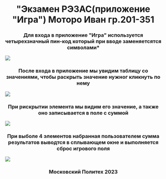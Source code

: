 <h1 align="center">"Экзамен РЭЗАС(приложение "Игра") Моторо Иван гр.201-351</h1>

<h3 align="center">Для входа в приложение "Игра" используется четырехзначный пин-код который при вводе заменяетсятся символами*</h3>
<img align="center" src="https://sun9-45.userapi.com/impg/GZ46YcRsdxvNhJPNj6HRfDYn4zL6qJpjGQKizg/BSmKQVht4nc.jpg?size=436x287&quality=96&sign=e8f3e1177de4b620c439d5dd16c386f1&type=album"/>

<h3 align="center">После входа в приложение мы увидим таблицу со значениями, чтобы раскрыть значение нужног кликнуть по нему</h3> 
<img align="center" src="https://sun9-74.userapi.com/impg/0UMjtg4L8eAOtD4NAb4-YHVIVUlCG6fsQb8A5g/ed7Ki5k7xFE.jpg?size=425x360&quality=96&sign=da9a5731d732cbc3510f3848f24f5388&type=album"/>

<h3 align="center">При рискрытии элемента мы видим его значение, а также оно записывается в поле с суммой</h3>
<img align="center" src="https://sun9-1.userapi.com/impg/apMWfawXZpRfTKhoKvM22xrrYbxP7wRPyqx1BA/FnDaNQQwQ98.jpg?size=426x364&quality=96&sign=d179fc783058153944c555572c58e68c&type=album"/>

<h3 align="center">При выболе 4 элементов набранная пользователем сумма результатов выводтся в сплывающем окне и выполняется сброс игрового поля</h3>
<img align="center" src="https://sun9-28.userapi.com/impg/5LV5y7Lx0qZGdcdP49tTqoLiYucRfehNgbqNNw/8v_4c-lf0qE.jpg?size=425x362&quality=96&sign=58d10e41fcc903690ff814ef79155deb&type=album"/>

<h3 align="center">Московский Политех 2023</h3>


